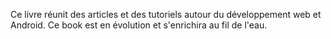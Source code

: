 Ce livre réunit des articles et des tutoriels autour du développement web et Android. Ce book est en évolution et s'enrichira au fil de l'eau.
